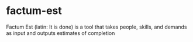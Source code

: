 # factum-est
Factum Est (latin: It is done) is a tool that takes people, skills, and demands as input and outputs estimates of completion
